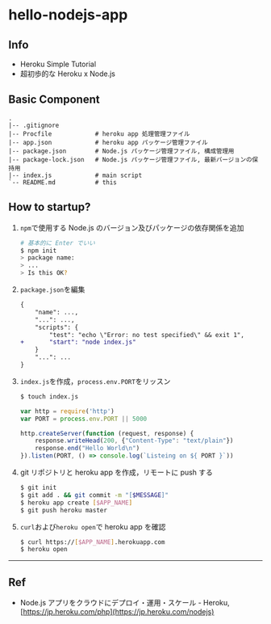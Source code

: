 # hello-nodejs-app

## Info
* Heroku Simple Tutorial
* 超初歩的な Heroku x Node.js

## Basic Component
```
.
|-- .gitignore
|-- Procfile            # heroku app 処理管理ファイル
|-- app.json            # heroku app パッケージ管理ファイル
|-- package.json        # Node.js パッケージ管理ファイル, 構成管理用
|-- package-lock.json   # Node.js パッケージ管理ファイル, 最新バージョンの保持用
|-- index.js            # main script
`-- README.md           # this
```

## How to startup?
1. `npm`で使用する Node.js のバージョン及びパッケージの依存関係を追加

    ```sh
    # 基本的に Enter でいい
    $ npm init
    > package name:
    > ...
    > Is this OK?
    ```

2. `package.json`を編集

    ```diff
    {
        "name": ...,
        "...": ...,
        "scripts": {
            "test": "echo \"Error: no test specified\" && exit 1",
    +       "start": "node index.js"
        }
        "...": ...
    }

3. `index.js`を作成，`process.env.PORT`をリッスン

    ```sh
    $ touch index.js
    ```

    ```js
    var http = require('http')
    var PORT = process.env.PORT || 5000

    http.createServer(function (request, response) {
        response.writeHead(200, {"Content-Type": "text/plain"})
        response.end("Hello World\n")
    }).listen(PORT, () => console.log(`Listeing on ${ PORT }`))
    ```

4. git リポジトリと heroku app を作成，リモートに push する

    ```sh
    $ git init
    $ git add . && git commit -m "[$MESSAGE]"
    $ heroku app create [$APP_NAME]
    $ git push heroku master
    ```

5. `curl`および`heroku open`で heroku app を確認

    ```sh
    $ curl https://[$APP_NAME].herokuapp.com
    $ heroku open
    ```


------

## Ref
* Node.js アプリをクラウドにデプロイ・運用・スケール - Heroku, [https://jp.heroku.com/php](https://jp.heroku.com/nodejs)